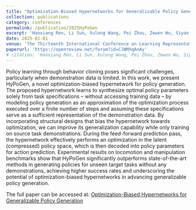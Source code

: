 ```yaml
---
title: "Optimization-Biased Hypernetworks for Generalizable Policy Generation"
collection: publications
category: conferences
permalink: /publication/2025HyPoGen
excerpt: 'Hanxiang Ren, Li Sun, Xulong Wang, Pei Zhou, Zewen Wu, Siyan Dong, Difan Zou, Youyi Zheng, Yanchao Yang'
date: 2025-01-01
venue: 'The Thirteenth International Conference on Learning Representations (ICLR)'
paperurl: 'https://openreview.net/forum?id=CJWMXqAnAy'
# citation: 'Hanxiang Ren, Li Sun, Xulong Wang, Pei Zhou, Zewen Wu, Siyan Dong, Difan Zou, Youyi Zheng, Yanchao Yang. (2025). &quot;Optimization-Biased Hypernetworks for Generalizable Policy Generation.&quot; <i>The Thirteenth International Conference on Learning Representations (ICLR)</i>.'
---
```


Policy learning through behavior cloning poses significant challenges, particularly when demonstration data is limited. In this work, we present HyPoGen, a novel optimization-biased hypernetwork for policy generation. The proposed hypernetwork learns to synthesize optimal policy parameters solely from task specifications – without accessing training data – by modeling policy generation as an approximation of the optimization process executed over a finite number of steps and assuming these specifications serve as a sufficient representation of the demonstration data. By incorporating structural designs that bias the hypernetwork towards optimization, we can improve its generalization capability while only training on source task demonstrations. During the feed-forward prediction pass, the hypernetwork effectively performs an optimization in the latent (compressed) policy space, which is then decoded into policy parameters for action prediction. Experimental results on locomotion and manipulation benchmarks show that HyPoGen significantly outperforms state-of-the-art methods in generating policies for unseen target tasks without any demonstrations, achieving higher success rates and underscoring the potential of optimization-biased hypernetworks in advancing generalizable policy generation. 

The full paper can be accessed at:
[Optimization-Biased Hypernetworks for Generalizable Policy Generation](https://openreview.net/forum?id=CJWMXqAnAy)